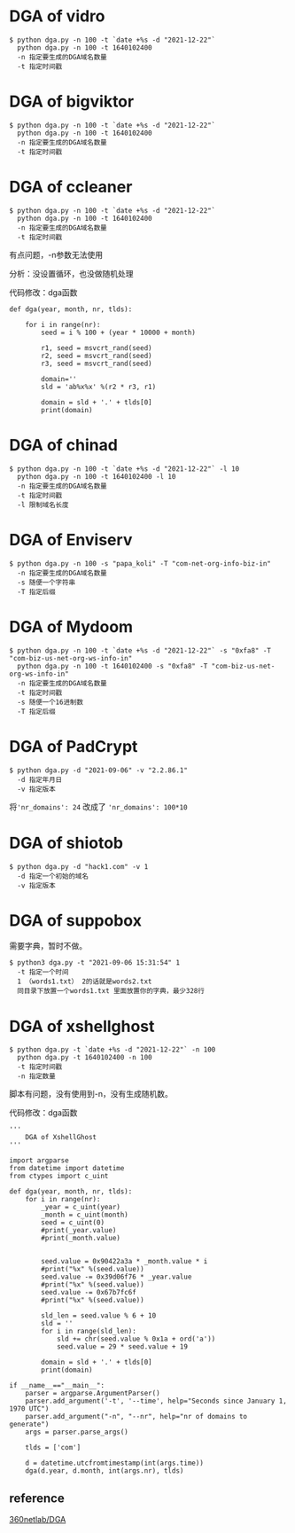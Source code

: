 # DGA of vidro

```
$ python dga.py -n 100 -t `date +%s -d "2021-12-22"`
  python dga.py -n 100 -t 1640102400
  -n 指定要生成的DGA域名数量
  -t 指定时间戳
```

# DGA of bigviktor

```
$ python dga.py -n 100 -t `date +%s -d "2021-12-22"`
  python dga.py -n 100 -t 1640102400
  -n 指定要生成的DGA域名数量
  -t 指定时间戳
```

# DGA of ccleaner

```
$ python dga.py -n 100 -t `date +%s -d "2021-12-22"`
  python dga.py -n 100 -t 1640102400
  -n 指定要生成的DGA域名数量
  -t 指定时间戳
```

有点问题，-n参数无法使用

分析：没设置循环，也没做随机处理

代码修改：dga函数

```
def dga(year, month, nr, tlds):

    for i in range(nr):
        seed = i % 100 + (year * 10000 + month)

        r1, seed = msvcrt_rand(seed)
        r2, seed = msvcrt_rand(seed)
        r3, seed = msvcrt_rand(seed)

        domain=''
        sld = 'ab%x%x' %(r2 * r3, r1)

        domain = sld + '.' + tlds[0]
        print(domain)
```

# DGA of chinad

```
$ python dga.py -n 100 -t `date +%s -d "2021-12-22"` -l 10
  python dga.py -n 100 -t 1640102400 -l 10
  -n 指定要生成的DGA域名数量
  -t 指定时间戳
  -l 限制域名长度
```

# DGA of Enviserv

```
$ python dga.py -n 100 -s "papa_koli" -T "com-net-org-info-biz-in"
  -n 指定要生成的DGA域名数量
  -s 随便一个字符串
  -T 指定后缀
```

# DGA of Mydoom

```
$ python dga.py -n 100 -t `date +%s -d "2021-12-22"` -s "0xfa8" -T "com-biz-us-net-org-ws-info-in"
  python dga.py -n 100 -t 1640102400 -s "0xfa8" -T "com-biz-us-net-org-ws-info-in"
  -n 指定要生成的DGA域名数量
  -t 指定时间戳
  -s 随便一个16进制数
  -T 指定后缀
```

# DGA of PadCrypt 

```
$ python dga.py -d "2021-09-06" -v "2.2.86.1"
  -d 指定年月日
  -v 指定版本
```

将```'nr_domains': 24``` 改成了 ```'nr_domains': 100*10```

# DGA of shiotob

```
$ python dga.py -d "hack1.com" -v 1
  -d 指定一个初始的域名
  -v 指定版本
```

# DGA of suppobox

需要字典，暂时不做。

```
$ python3 dga.py -t "2021-09-06 15:31:54" 1
  -t 指定一个时间
  1 （words1.txt） 2的话就是words2.txt
  同目录下放置一个words1.txt 里面放置你的字典，最少328行
```


# DGA of xshellghost

```
$ python dga.py -t `date +%s -d "2021-12-22"` -n 100
  python dga.py -t 1640102400 -n 100
  -t 指定时间戳
  -n 指定数量
```

脚本有问题，没有使用到-n，没有生成随机数。


代码修改：dga函数

	'''
	    DGA of XshellGhost
	'''
	
	import argparse
	from datetime import datetime
	from ctypes import c_uint
	
	def dga(year, month, nr, tlds):
	    for i in range(nr):
	        _year = c_uint(year)
	        _month = c_uint(month)
	        seed = c_uint(0)
	        #print(_year.value)
	        #print(_month.value)
	
	
	        seed.value = 0x90422a3a * _month.value * i
	        #print("%x" %(seed.value))
	        seed.value -= 0x39d06f76 * _year.value
	        #print("%x" %(seed.value))
	        seed.value -= 0x67b7fc6f
	        #print("%x" %(seed.value))
	
	        sld_len = seed.value % 6 + 10
	        sld = ''
	        for i in range(sld_len):
	            sld += chr(seed.value % 0x1a + ord('a'))
	            seed.value = 29 * seed.value + 19
	
	        domain = sld + '.' + tlds[0]
	        print(domain)
	
	if __name__=="__main__":
	    parser = argparse.ArgumentParser()
	    parser.add_argument('-t', '--time', help="Seconds since January 1, 1970 UTC")
	    parser.add_argument("-n", "--nr", help="nr of domains to generate")
	    args = parser.parse_args()
	
	    tlds = ['com']
	        
	    d = datetime.utcfromtimestamp(int(args.time))
	    dga(d.year, d.month, int(args.nr), tlds)
	

## reference

[360netlab/DGA](https://github.com/360netlab/DGA/tree/master/code)